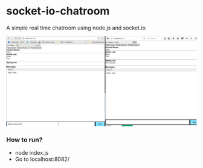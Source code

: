 # socket-io-chatroom
A simple real time chatroom using node.js and socket.io

![image](https://github.com/chak774/socket-io-chatroom/blob/master/chatroom_preview.jpg)

### How to run?
- node index.js
- Go to localhost:8082/
